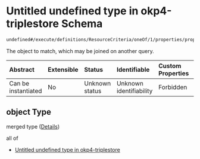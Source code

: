 # Untitled undefined type in okp4-triplestore Schema

```txt
undefined#/execute/definitions/ResourceCriteria/oneOf/1/properties/property/properties/object
```

The object to match, which may be joined on another query.

| Abstract            | Extensible | Status         | Identifiable            | Custom Properties | Additional Properties | Access Restrictions | Defined In                                                                     |
| :------------------ | :--------- | :------------- | :---------------------- | :---------------- | :-------------------- | :------------------ | :----------------------------------------------------------------------------- |
| Can be instantiated | No         | Unknown status | Unknown identifiability | Forbidden         | Allowed               | none                | [okp4-triplestore.json\*](schema/okp4-triplestore.json "open original schema") |

## object Type

merged type ([Details](okp4-triplestore-executemsg-definitions-resourcecriteria-oneof-1-properties-property-properties-object.md))

all of

*   [Untitled undefined type in okp4-triplestore](okp4-triplestore-executemsg-definitions-resourcecriteria-oneof-1-properties-property-properties-object-allof-0.md "check type definition")
